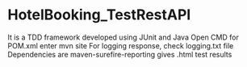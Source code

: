 # HotelBooking_TestRestAPI
It is a TDD framework developed using JUnit and Java
Open CMD for POM.xml 
enter mvn site
For logging response, check logging.txt file 
Dependencies are maven-surefire-reporting gives .html test results 
